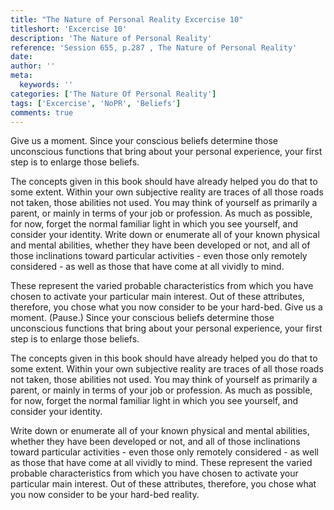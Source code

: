 ```yaml
---
title: "The Nature of Personal Reality Excercise 10"
titleshort: 'Excercise 10'
description: 'The Nature of Personal Reality'
reference: 'Session 655, p.287 , The Nature of Personal Reality'
date:
author: ''
meta:
  keywords: ''
categories: ['The Nature Of Personal Reality']
tags: ['Excercise', 'NoPR', 'Beliefs']
comments: true
---
```

Give us a moment. Since your conscious beliefs determine those unconscious functions that bring about your personal experience, your first step is to enlarge those beliefs.

The concepts given in this book should have already helped you do that to some extent. Within your own subjective reality are traces of all those roads not taken, those abilities not used. You may think of yourself as primarily a parent, or mainly in terms of your job or profession. As much as possible, for now, forget the normal familiar light in which you see yourself, and consider your identity. Write down or enumerate all of your known physical and mental abilities, whether they have been developed or not, and all of those inclinations toward particular activities - even those only remotely considered - as well as those that have come at all vividly to mind.

These represent the varied probable characteristics from which you have chosen to activate your particular main interest. Out of these attributes, therefore, you chose what you now consider to be your hard-bed. Give us a moment. (Pause.) Since your conscious beliefs determine those unconscious functions that bring about your personal experience, your first step is to enlarge those beliefs.

The concepts given in this book should have already helped you do that to some extent. Within your own subjective reality are traces of all those roads not taken, those abilities not used. You may think of yourself as primarily a parent, or mainly in terms of your job or profession. As much as possible, for now, forget the normal familiar light in which you see yourself, and consider your identity.

Write down or enumerate all of your known physical and mental abilities, whether they have been developed or not, and all of those inclinations toward particular activities - even those only remotely considered - as well as those that have come at all vividly to mind. These represent the varied probable characteristics from which you have chosen to activate your particular main interest. Out of these attributes, therefore, you chose what you now consider to be your hard-bed reality.

